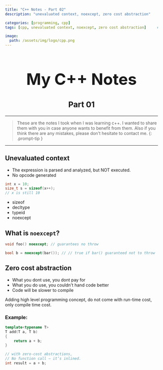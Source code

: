 ```yaml
---
title: "C++ Notes - Part 02"
description: "unevaluated context, noexcept, zero cost abstraction"

categories: [programming, cpp]
tags: [cpp, unevaluated context, noexcept, zero cost abstraction]     # TAG names should always be lowercase

image:
  path: /assets/img/logo/cpp.png
---
```


<h1 style="text-align: center; font-size: 52px;">My C++ Notes</h1>
<h2 style="text-align: center; font-size: 26px;">Part 01</h2>

---

>These are the notes I took when I was learning c++. I wanted to share them with you in case anyone wants to benefit from them. Also if you think there are any mistakes, please don't hesitate to contact me.
{: .prompt-tip }

---
## Unevaluated context

* The expression is parsed and analyzed, but NOT executed.
* No opcode generated

```cpp
int x = 10;
size_t s = sizeof(x++);
// x is still 10
```
* sizeof
* decltype
* typeid
* noexcept

## What is `noexcept`?

```cpp
void foo() noexcept; // guarantees no throw

bool b = noexcept(bar()); // // true if bar() guaranteed not to throw
```

## Zero cost abstraction

* What you dont use, you dont pay for
* What you do use, you couldn't hand code better
* Code will be slower to compile

Adding high level programming concept, do not come with run-time cost, only compile time cost.

### Example:

```cpp
template<typename T>
T add(T a, T b) 
{
    return a + b;
}

// with zero-cost abstractions, 
// No function call — it’s inlined.
int result = a + b;
```